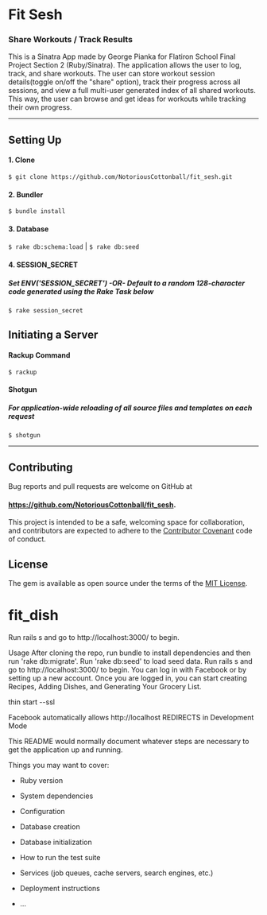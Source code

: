 # Fit Sesh
### Share Workouts / Track Results

This is a Sinatra App made by George Pianka for Flatiron School Final Project Section 2 (Ruby/Sinatra). The application allows the user to log, track, and share workouts. The user can store workout session details(toggle on/off the "share" option), track their progress across all sessions, and view a full multi-user generated index of all shared workouts. This way, the user can browse and get ideas for workouts while tracking their own progress.

---

## Setting Up

#### 1. Clone
`$ git clone https://github.com/NotoriousCottonball/fit_sesh.git`
#### 2. Bundler
`$ bundle install`
#### 3. Database
`$ rake db:schema:load` | `$ rake db:seed`
#### 4. SESSION_SECRET
##### *Set ENV('SESSION_SECRET') -OR- Default to a random 128-character code generated using the Rake Task below*
`$ rake session_secret`

## Initiating a Server

#### Rackup Command
`$ rackup`
#### Shotgun
##### *For application-wide reloading of all source files and templates on each request*
`$ shotgun`

---

## Contributing

Bug reports and pull requests are welcome on GitHub at
#### https://github.com/NotoriousCottonball/fit_sesh.
This project is intended to be a safe, welcoming space for collaboration, and contributors are expected to adhere to the [Contributor Covenant](contributor-covenant.org) code of conduct.

## License

The gem is available as open source under the terms of the [MIT License](http://opensource.org/licenses/MIT).








# fit_dish

Run rails s and go to http://localhost:3000/ to begin.


Usage
After cloning the repo, run bundle to install dependencies and then run 'rake db:migrate'. Run 'rake db:seed' to load seed data. Run rails s and go to http://localhost:3000/ to begin. You can log in with Facebook or by setting up a new account. Once you are logged in, you can start creating Recipes, Adding Dishes, and Generating Your Grocery List.


thin start --ssl

Facebook automatically allows http://localhost REDIRECTS in Development Mode


This README would normally document whatever steps are necessary to get the
application up and running.

Things you may want to cover:

* Ruby version

* System dependencies

* Configuration

* Database creation

* Database initialization

* How to run the test suite

* Services (job queues, cache servers, search engines, etc.)

* Deployment instructions

* ...
